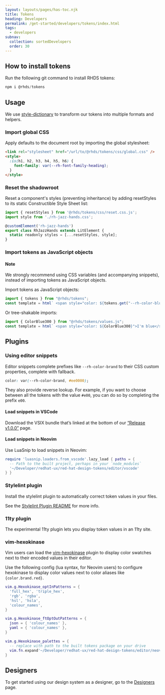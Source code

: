 ```yaml
---
layout: layouts/pages/has-toc.njk
title: Tokens
heading: Developers
permalink: /get-started/developers/tokens/index.html
tags:
  - developers
subnav:
  collection: sortedDevelopers
  order: 30
---
```


<script type="module" data-helmet>
  import '@uxdot/elements/uxdot-example.js';
  import '@rhds/elements/rh-code-block/rh-code-block.js';
</script>

## How to install tokens

Run the following git command to install RHDS tokens:

```js rhcodeblock
npm i @rhds/tokens
```

## Usage

We use [style-dictionary][styledictionary] to transform our tokens into multiple
formats and helpers.

### Import global CSS

Apply defaults to the document root by importing the global stylesheet:

```html rhcodeblock
<link rel="stylesheet" href="/url/to/@rhds/tokens/css/global.css" />
<style>
  :is(h1, h2, h3, h4, h5, h6) {
    font-family: var(--rh-font-family-heading);
  }
</style>
```

### Reset the shadowroot

Reset a component's styles (preventing inheritance) by adding resetStyles to its
static Constructible Style Sheet list:

```js rhcodeblock
import { resetStyles } from '@rhds/tokens/css/reset.css.js';
import style from './rh-jazz-hands.css';

@customElement('rh-jazz-hands')
export class RhJazzHands extends LitElement {
  static readonly styles = [...resetStyles, style];
}
```

### Import tokens as JavaScript objects

<rh-alert state="info">
  <h4 slot="header">Note</h4>
  <p>We strongly recommend using CSS variables (and accompanying snippets), instead of importing tokens as JavaScript objects.</p>
</rh-alert>

Import tokens as JavaScript objects:

```js rhcodeblock
import { tokens } from "@rhds/tokens";
const template = html` <span style="color: ${tokens.get("--rh-color-blue-300")}">I'm blue</span> `;
```

Or tree-shakable imports:

```js rhcodeblock
import { ColorBlue300 } from "@rhds/tokens/values.js";
const template = html` <span style="color: ${ColorBlue300}">I'm blue</span> `;
```

## Plugins

### Using editor snippets

Editor snippets complete prefixes like `--rh-color-brand` to their CSS custom
properties, complete with fallback.

```css rhcodeblock
color: var(--rh-color-brand, #ee0000);
```

They also provide reverse lookup. For example, if you want to choose between
all the tokens with the value `#e00`, you can do so by completing the prefix
`e00`.

#### Load snippets in VSCode

Download the VSIX bundle that’s linked at the bottom of our [“Release
v1.0.0”][releasev100] page.

#### Load snippets in Neovim

Use LuaSnip to load snippets in Neovim:

```lua rhcodeblock
require 'luasnip.loaders.from_vscode'.lazy_load { paths = {
  -- Path to the built project, perhaps in your `node_modules`
  '~/Developer/redhat-ux/red-hat-design-tokens/editor/vscode'
} }
```

### Stylelint plugin

Install the stylelint plugin to automatically correct token values in your
files.

See the [Stylelint Plugin README][stylelintpluginreadme] for more info.

### 11ty plugin

The experimental 11ty plugin lets you display token values in an 11ty site.

### vim-hexokinase

Vim users can load the [vim-hexokinase][vimhexokinase] plugin to display color
swatches next to their encoded values in their editor.

Use the following config (lua syntax, for Neovim users) to configure hexokinase
to display color values next to color aliases like `{color.brand.red}`.

```lua rhcodeblock
vim.g.Hexokinase_optInPatterns = {
  'full_hex', 'triple_hex',
  'rgb', 'rgba',
  'hsl', 'hsla',
  'colour_names',
}

vim.g.Hexokinase_ftOptOutPatterns = {
  json = { 'colour_names' },
  yaml = { 'colour_names' },
}

vim.g.Hexokinase_palettes = {
  -- replace with path to the built tokens package on your drive
  vim.fn.expand'~/Developer/redhat-ux/red-hat-design-tokens/editor/neovim/hexokinase.json'
}
```

<uxdot-feedback>
  <h2>Designers</h2>
  <p>To get started using our design system as a designer, go to the <a href="/get-started/designers">Designers</a> page.</p>
</uxdot-feedback>

[styledictionary]: https://amzn.github.io/style-dictionary/
[vimhexokinase]: https://github.com/RRethy/vim-hexokinase
[stylelintpluginreadme]: https://github.com/RedHat-UX/red-hat-design-tokens/blob/main/plugins/stylelint/README.md
[releasev100]: https://github.com/RedHat-UX/red-hat-design-tokens/releases/tag/v1.0.0

